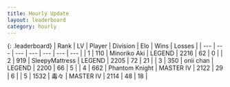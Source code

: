 ```yaml
---
title: Hourly Update
layout: leaderboard
category: hourly
---
```


{: .leaderboard}
| Rank | LV | Player | Division | Elo | Wins | Losses |
| --- | --- | --- | --- | --- | --- | --- |
| <span data-change="0">1</span> | 110 | <span title="ID: 456466">Minoriko Aki</span> | LEGEND | <span data-change="3">2216</span> | <span data-change="1">62</span> | <span data-change="0">0</span> |
| <span data-change="0">2</span> | 919 | <span title="ID: 153129">SleepyMattress</span> | LEGEND | <span data-change="0">2205</span> | <span data-change="0">72</span> | <span data-change="0">21</span> |
| <span data-change="0">3</span> | 350 | <span title="ID: 614761">onii chan</span> | LEGEND | <span data-change="0">2200</span> | <span data-change="0">66</span> | <span data-change="0">5</span> |
| <span data-change="1">4</span> | 662 | <span title="ID: 742939">Phantom Knight</span> | MASTER IV | <span data-change="0">2122</span> | <span data-change="0">29</span> | <span data-change="0">6</span> |
| <span data-change="1">5</span> | 1532 | <span title="ID: 451068">毒々</span> | MASTER IV | <span data-change="0">2114</span> | <span data-change="0">48</span> | <span data-change="0">18</span> |